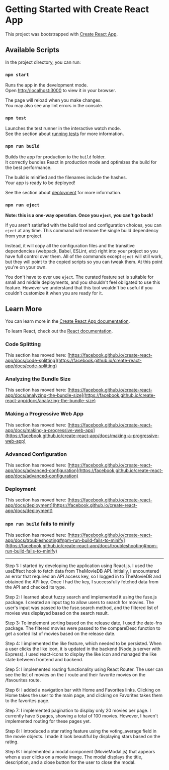 # Getting Started with Create React App

This project was bootstrapped with [Create React App](https://github.com/facebook/create-react-app).

## Available Scripts

In the project directory, you can run:

### `npm start`

Runs the app in the development mode.\
Open [http://localhost:3000](http://localhost:3000) to view it in your browser.

The page will reload when you make changes.\
You may also see any lint errors in the console.

### `npm test`

Launches the test runner in the interactive watch mode.\
See the section about [running tests](https://facebook.github.io/create-react-app/docs/running-tests) for more information.

### `npm run build`

Builds the app for production to the `build` folder.\
It correctly bundles React in production mode and optimizes the build for the best performance.

The build is minified and the filenames include the hashes.\
Your app is ready to be deployed!

See the section about [deployment](https://facebook.github.io/create-react-app/docs/deployment) for more information.

### `npm run eject`

**Note: this is a one-way operation. Once you `eject`, you can't go back!**

If you aren't satisfied with the build tool and configuration choices, you can `eject` at any time. This command will remove the single build dependency from your project.

Instead, it will copy all the configuration files and the transitive dependencies (webpack, Babel, ESLint, etc) right into your project so you have full control over them. All of the commands except `eject` will still work, but they will point to the copied scripts so you can tweak them. At this point you're on your own.

You don't have to ever use `eject`. The curated feature set is suitable for small and middle deployments, and you shouldn't feel obligated to use this feature. However we understand that this tool wouldn't be useful if you couldn't customize it when you are ready for it.

## Learn More

You can learn more in the [Create React App documentation](https://facebook.github.io/create-react-app/docs/getting-started).

To learn React, check out the [React documentation](https://reactjs.org/).

### Code Splitting

This section has moved here: [https://facebook.github.io/create-react-app/docs/code-splitting](https://facebook.github.io/create-react-app/docs/code-splitting)

### Analyzing the Bundle Size

This section has moved here: [https://facebook.github.io/create-react-app/docs/analyzing-the-bundle-size](https://facebook.github.io/create-react-app/docs/analyzing-the-bundle-size)

### Making a Progressive Web App

This section has moved here: [https://facebook.github.io/create-react-app/docs/making-a-progressive-web-app](https://facebook.github.io/create-react-app/docs/making-a-progressive-web-app)

### Advanced Configuration

This section has moved here: [https://facebook.github.io/create-react-app/docs/advanced-configuration](https://facebook.github.io/create-react-app/docs/advanced-configuration)

### Deployment

This section has moved here: [https://facebook.github.io/create-react-app/docs/deployment](https://facebook.github.io/create-react-app/docs/deployment)

### `npm run build` fails to minify

This section has moved here: [https://facebook.github.io/create-react-app/docs/troubleshooting#npm-run-build-fails-to-minify](https://facebook.github.io/create-react-app/docs/troubleshooting#npm-run-build-fails-to-minify)

----

Step 1:
I started by developing the application using React.js. I used the useEffect hook to fetch data from TheMovieDB API. Initially, I encountered an error that required an API access key, so I logged in to TheMovieDB and obtained the API key. Once I had the key, I successfully fetched data from the API and checked its type.

Step 2:
I learned about fuzzy search and implemented it using the fuse.js package. I created an input tag to allow users to search for movies. The user's input was passed to the fuse.search method, and the filtered list of movies was displayed based on the search result.

Step 3:
To implement sorting based on the release date, I used the date-fns package. The filtered movies were passed to the compareDesc function to get a sorted list of movies based on the release date.

Step 4:
I implemented the like feature, which needed to be persisted. When a user clicks the like icon, it is updated in the backend (Node.js server with Express). I used react-icons to display the like icon and managed the like state between frontend and backend.

Step 5:
I implemented routing functionality using React Router. The user can see the list of movies on the / route and their favorite movies on the /favourites route.

Step 6:
I added a navigation bar with Home and Favorites links. Clicking on Home takes the user to the main page, and clicking on Favorites takes them to the favorites page.

Step 7:
I implemented pagination to display only 20 movies per page. I currently have 5 pages, showing a total of 100 movies. However, I haven't implemented routing for these pages yet.

Step 8:
I introduced a star rating feature using the voting_average field in the movie objects. I made it look beautiful by displaying stars based on the rating.

Step 9:
I implemented a modal component (MovieModal.js) that appears when a user clicks on a movie image. The modal displays the title, description, and a close button for the user to close the modal.


